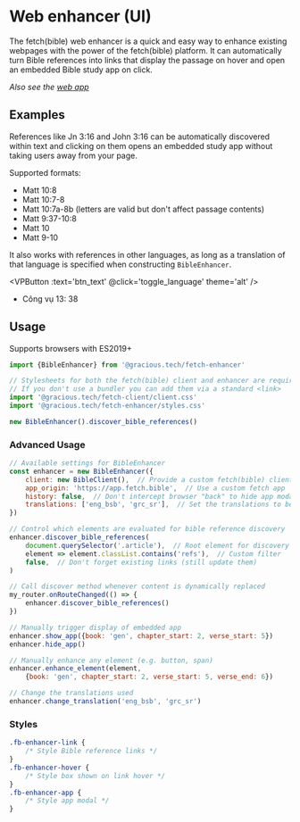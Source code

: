 
<script lang='ts' setup>

import {ref, onMounted} from 'vue'


function get_btn_text(){
    return self.fetch_enhancer?._translations[0] === 'vie_vcb' ? "Change to English" : "Change to Vietnamese"
}

// Avoid executing for SSR
const btn_text = ref('')
onMounted(() => {
    btn_text.value = get_btn_text()
})

const toggle_language = () => {
    const new_trans = self.fetch_enhancer._translations[0] === 'vie_vcb' ? ['eng_bsb', 'grc_sr'] : ['vie_vcb']
    self.fetch_enhancer.change_translation(...new_trans)
    self.fetch_enhancer.discover_bible_references(document.querySelector('.vp-doc'), undefined, false)
    btn_text.value = get_btn_text()
}

</script>


# Web enhancer (UI)

The fetch(bible) web enhancer is a quick and easy way to enhance existing webpages with the power of the fetch(bible) platform. It can automatically turn Bible references into links that display the passage on hover and open an embedded Bible study app on click.

_Also see the [web app](/access/app/)_


## Examples

References like Jn 3:16 and John 3:16 can be automatically discovered within text and clicking on them opens an embedded study app without taking users away from your page.

Supported formats:

 * Matt 10:8
 * Matt 10:7-8
 * Matt 10:7a-8b (letters are valid but don't affect passage contents)
 * Matt 9:37-10:8
 * Matt 10
 * Matt 9-10

It also works with references in other languages, as long as a translation of that language is specified when constructing `BibleEnhancer`.

<VPButton :text='btn_text' @click='toggle_language' theme='alt' />

 * Công vụ 13: 38

## Usage

Supports browsers with ES2019+

```js
import {BibleEnhancer} from '@gracious.tech/fetch-enhancer'

// Stylesheets for both the fetch(bible) client and enhancer are required
// If you don't use a bundler you can add them via a standard <link>
import '@gracious.tech/fetch-client/client.css'
import '@gracious.tech/fetch-enhancer/styles.css'

new BibleEnhancer().discover_bible_references()

```

### Advanced Usage

```js
// Available settings for BibleEnhancer
const enhancer = new BibleEnhancer({
    client: new BibleClient(),  // Provide a custom fetch(bible) client
    app_origin: 'https://app.fetch.bible',  // Use a custom fetch app
    history: false,  // Don't intercept browser "back" to hide app modal
    translations: ['eng_bsb', 'grc_sr'],  // Set the translations to be used
})

// Control which elements are evaluated for bible reference discovery
enhancer.discover_bible_references(
    document.querySelector('.article'),  // Root element for discovery
    element => element.classList.contains('refs'),  // Custom filter
    false,  // Don't forget existing links (still update them)
)

// Call discover method whenever content is dynamically replaced
my_router.onRouteChanged(() => {
    enhancer.discover_bible_references()
})

// Manually trigger display of embedded app
enhancer.show_app({book: 'gen', chapter_start: 2, verse_start: 5})
enhancer.hide_app()

// Manually enhance any element (e.g. button, span)
enhancer.enhance_element(element,
    {book: 'gen', chapter_start: 2, verse_start: 5, verse_end: 6})

// Change the translations used
enhancer.change_translation('eng_bsb', 'grc_sr')

```

### Styles

```css
.fb-enhancer-link {
    /* Style Bible reference links */
}
.fb-enhancer-hover {
    /* Style box shown on link hover */
}
.fb-enhancer-app {
    /* Style app modal */
}

```
